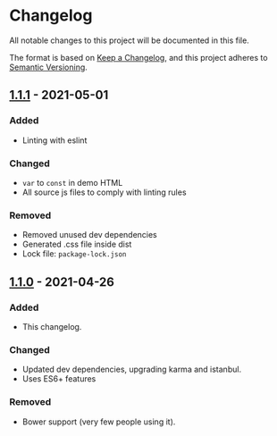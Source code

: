 # Changelog
All notable changes to this project will be documented in this file.

The format is based on [Keep a Changelog](https://keepachangelog.com/en/1.0.0/),
and this project adheres to [Semantic Versioning](https://semver.org/spec/v2.0.0.html).

## [1.1.1][1.1.1] - 2021-05-01
### Added
- Linting with eslint

### Changed
- `var` to `const` in demo HTML
- All source js files to comply with linting rules

### Removed
- Removed unused dev dependencies
- Generated .css file inside dist
- Lock file: `package-lock.json`

## [1.1.0][1.1.0] - 2021-04-26
### Added
- This changelog.

### Changed
- Updated dev dependencies, upgrading karma and istanbul.
- Uses ES6+ features

### Removed
- Bower support (very few people using it).

[1.1.1]: https://github.com/fegemo/bespoke-simple-overview/compare/v1.1.1...v1.1.0
[1.1.0]: https://github.com/fegemo/bespoke-simple-overview/compare/v1.1.0...v1.0.0
